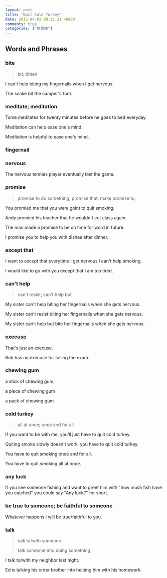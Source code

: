 ```yaml
---
layout: post
title: "Quit Cold Turkey"
date: 2015-04-03 08:12:21 +0800
comments: true
categories: ["赖世雄"]
---
```


## Words and Phrases

### bite
> bit; bitten

I can't help biting my fingernails when I get nervous.

The snake bit the camper's foot.

### meditate; meditation

Tome meditates for twenty minutes before he goes to bed everyday.

Meditation can help ease one's mind.

Meditation is helpful to ease one's mind.

### fingernail


### nervous

The nervous tennies player eventually lost the game.

### promise
> promise to do something; promise that; make promise to;

You promied me that you were goint to quit smoking.

Andy promied his teacher that he wouldn't cut class again.

The man made a promise to be on time for word in future.

I promise you to help you with dishes after dinner.

### except that 

I want to except that everytime I get nervous I can't help smoking.

I would like to go with you except that I am too tired.

### can't help
> can't resist; can't help but 

My sister can't help biting her fingernails when she gets nervous.

My sister can't resist biting her fingernails when she gets nervous.

My sister can't help but bite her fingernails when she gets nervous.


### execuse

That's just an execuse.

Bob has no execuse for failing the exam.

### chewing gum

a stick of chewing gum;

a piece of chewing gum

a pack of chewing gum

### cold turkey
> all at once; once and for all

If you want to be with me, you'll just have to quit cold turkey.

Quiting smoke slowly doesn't work, you have to quit cold turkey.

You have to quit smoking once and for all.

You have to quit smoking all at once.

### any luck

If you see someone fishing and want to greet him with "how mush fish have you catched" you could say "Any luck?" for short.

### be true to someone; be faithful to someone

Whatever happens I will be true/faithful to you.

### talk
> talk to/with someone
> 
> talk someone into doing something

I talk to/with my neighbor last night.

Ed is talking his order brother into helping him with his homework.
